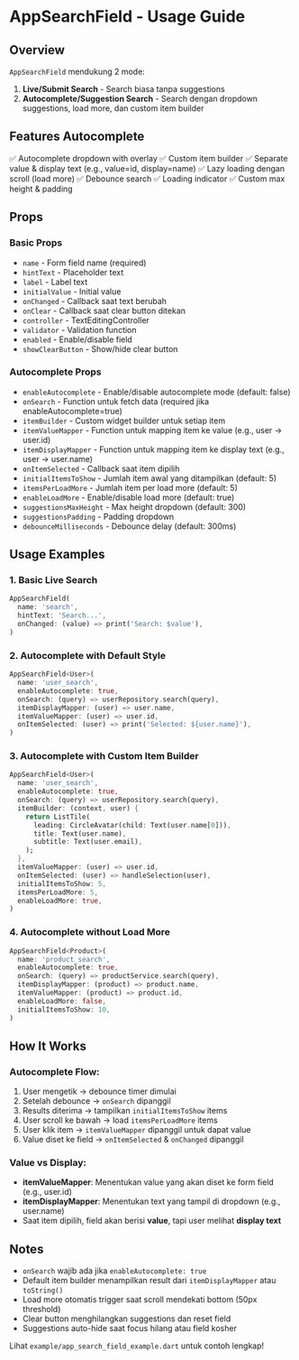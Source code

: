 # AppSearchField - Usage Guide

## Overview
`AppSearchField` mendukung 2 mode:
1. **Live/Submit Search** - Search biasa tanpa suggestions
2. **Autocomplete/Suggestion Search** - Search dengan dropdown suggestions, load more, dan custom item builder

## Features Autocomplete
✅ Autocomplete dropdown with overlay
✅ Custom item builder
✅ Separate value & display text (e.g., value=id, display=name)
✅ Lazy loading dengan scroll (load more)
✅ Debounce search
✅ Loading indicator
✅ Custom max height & padding

## Props

### Basic Props
- `name` - Form field name (required)
- `hintText` - Placeholder text
- `label` - Label text
- `initialValue` - Initial value
- `onChanged` - Callback saat text berubah
- `onClear` - Callback saat clear button ditekan
- `controller` - TextEditingController
- `validator` - Validation function
- `enabled` - Enable/disable field
- `showClearButton` - Show/hide clear button

### Autocomplete Props
- `enableAutocomplete` - Enable/disable autocomplete mode (default: false)
- `onSearch` - Function untuk fetch data (required jika enableAutocomplete=true)
- `itemBuilder` - Custom widget builder untuk setiap item
- `itemValueMapper` - Function untuk mapping item ke value (e.g., user → user.id)
- `itemDisplayMapper` - Function untuk mapping item ke display text (e.g., user → user.name)
- `onItemSelected` - Callback saat item dipilih
- `initialItemsToShow` - Jumlah item awal yang ditampilkan (default: 5)
- `itemsPerLoadMore` - Jumlah item per load more (default: 5)
- `enableLoadMore` - Enable/disable load more (default: true)
- `suggestionsMaxHeight` - Max height dropdown (default: 300)
- `suggestionsPadding` - Padding dropdown
- `debounceMilliseconds` - Debounce delay (default: 300ms)

## Usage Examples

### 1. Basic Live Search
```dart
AppSearchField(
  name: 'search',
  hintText: 'Search...',
  onChanged: (value) => print('Search: $value'),
)
```

### 2. Autocomplete with Default Style
```dart
AppSearchField<User>(
  name: 'user_search',
  enableAutocomplete: true,
  onSearch: (query) => userRepository.search(query),
  itemDisplayMapper: (user) => user.name,
  itemValueMapper: (user) => user.id,
  onItemSelected: (user) => print('Selected: ${user.name}'),
)
```

### 3. Autocomplete with Custom Item Builder
```dart
AppSearchField<User>(
  name: 'user_search',
  enableAutocomplete: true,
  onSearch: (query) => userRepository.search(query),
  itemBuilder: (context, user) {
    return ListTile(
      leading: CircleAvatar(child: Text(user.name[0])),
      title: Text(user.name),
      subtitle: Text(user.email),
    );
  },
  itemValueMapper: (user) => user.id,
  onItemSelected: (user) => handleSelection(user),
  initialItemsToShow: 5,
  itemsPerLoadMore: 5,
  enableLoadMore: true,
)
```

### 4. Autocomplete without Load More
```dart
AppSearchField<Product>(
  name: 'product_search',
  enableAutocomplete: true,
  onSearch: (query) => productService.search(query),
  itemDisplayMapper: (product) => product.name,
  itemValueMapper: (product) => product.id,
  enableLoadMore: false,
  initialItemsToShow: 10,
)
```

## How It Works

### Autocomplete Flow:
1. User mengetik → debounce timer dimulai
2. Setelah debounce → `onSearch` dipanggil
3. Results diterima → tampilkan `initialItemsToShow` items
4. User scroll ke bawah → load `itemsPerLoadMore` items
5. User klik item → `itemValueMapper` dipanggil untuk dapat value
6. Value diset ke field → `onItemSelected` & `onChanged` dipanggil

### Value vs Display:
- **itemValueMapper**: Menentukan value yang akan diset ke form field (e.g., user.id)
- **itemDisplayMapper**: Menentukan text yang tampil di dropdown (e.g., user.name)
- Saat item dipilih, field akan berisi **value**, tapi user melihat **display text**

## Notes
- `onSearch` wajib ada jika `enableAutocomplete: true`
- Default item builder menampilkan result dari `itemDisplayMapper` atau `toString()`
- Load more otomatis trigger saat scroll mendekati bottom (50px threshold)
- Clear button menghilangkan suggestions dan reset field
- Suggestions auto-hide saat focus hilang atau field kosher

Lihat `example/app_search_field_example.dart` untuk contoh lengkap!
